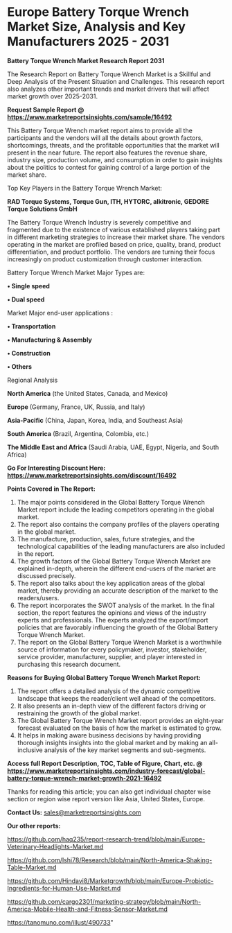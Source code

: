 # Europe Battery Torque Wrench Market Size, Analysis and Key Manufacturers 2025 - 2031

<strong>Battery Torque Wrench Market Research Report 2031</strong>

The Research Report on Battery Torque Wrench Market is a Skillful and Deep Analysis of the Present Situation and Challenges. This research report also analyzes other important trends and market drivers that will affect market growth over 2025-2031.

<strong>Request Sample Report @ <a href=https://www.marketreportsinsights.com/sample/16492>https://www.marketreportsinsights.com/sample/16492</a></strong>

This Battery Torque Wrench market report aims to provide all the participants and the vendors will all the details about growth factors, shortcomings, threats, and the profitable opportunities that the market will present in the near future. The report also features the revenue share, industry size, production volume, and consumption in order to gain insights about the politics to contest for gaining control of a large portion of the market share.

Top Key Players in the Battery Torque Wrench Market:

<strong>RAD Torque Systems, Torque Gun, ITH, HYTORC, alkitronic, GEDORE Torque Solutions GmbH</strong>

The Battery Torque Wrench Industry is severely competitive and fragmented due to the existence of various established players taking part in different marketing strategies to increase their market share. The vendors operating in the market are profiled based on price, quality, brand, product differentiation, and product portfolio. The vendors are turning their focus increasingly on product customization through customer interaction.

Battery Torque Wrench Market Major Types are:

<strong>• Single speed

• Dual speed</strong>

Market Major end-user applications :

<strong>• Transportation

• Manufacturing & Assembly

• Construction

• Others</strong>

Regional Analysis

</u><strong><b>North America</b></strong> (the United States, Canada, and Mexico)

<strong><b>Europe </b></strong>(Germany, France, UK, Russia, and Italy)

<strong><b>Asia-Pacific</b></strong> (China, Japan, Korea, India, and Southeast Asia)

<strong><b>South America</b></strong> (Brazil, Argentina, Colombia, etc.)

<strong><b>The Middle East and Africa</b></strong> (Saudi Arabia, UAE, Egypt, Nigeria, and South Africa)

<strong>Go For Interesting Discount Here: <a href=https://www.marketreportsinsights.com/discount/16492>https://www.marketreportsinsights.com/discount/16492</a></strong>

<strong>Points Covered in The Report:</strong>
<ol>
  <li>The major points considered in the Global Battery Torque Wrench Market report include the leading competitors operating in the global market.</li>
  <li>The report also contains the company profiles of the players operating in the global market.</li>
  <li>The manufacture, production, sales, future strategies, and the technological capabilities of the leading manufacturers are also included in the report.</li>
  <li>The growth factors of the Global Battery Torque Wrench Market are explained in-depth, wherein the different end-users of the market are discussed precisely.</li>
  <li>The report also talks about the key application areas of the global market, thereby providing an accurate description of the market to the readers/users.</li>
  <li>The report incorporates the SWOT analysis of the market. In the final section, the report features the opinions and views of the industry experts and professionals. The experts analyzed the export/import policies that are favorably influencing the growth of the Global Battery Torque Wrench Market.</li>
  <li>The report on the Global Battery Torque Wrench Market is a worthwhile source of information for every policymaker, investor, stakeholder, service provider, manufacturer, supplier, and player interested in purchasing this research document.</li>
</ol>
<strong>Reasons for Buying Global Battery Torque Wrench Market Report:</strong>

<ol>
  <li>The report offers a detailed analysis of the dynamic competitive landscape that keeps the reader/client well ahead of the competitors.</li>
  <li>It also presents an in-depth view of the different factors driving or restraining the growth of the global market.</li>
  <li>The Global Battery Torque Wrench Market report provides an eight-year forecast evaluated on the basis of how the market is estimated to grow.</li>
  <li>It helps in making aware business decisions by having providing thorough insights insights into the global market and by making an all-inclusive analysis of the key market segments and sub-segments.</li>
</ol>
<strong>Access full Report Description, TOC, Table of Figure, Chart, etc. @ <a href=https://www.marketreportsinsights.com/industry-forecast/global-battery-torque-wrench-market-growth-2021-16492>https://www.marketreportsinsights.com/industry-forecast/global-battery-torque-wrench-market-growth-2021-16492</a></strong>


Thanks for reading this article; you can also get individual chapter wise section or region wise report version like Asia, United States, Europe.

<strong>Contact Us:</strong>
sales@marketreportsinsights.com

<strong>Our other reports:</strong>

<a href=https://github.com/haq235/report-research-trend/blob/main/Europe-Veterinary-Headlights-Market.md>https://github.com/haq235/report-research-trend/blob/main/Europe-Veterinary-Headlights-Market.md</a>

<a href=https://github.com/Ishi78/Research/blob/main/North-America-Shaking-Table-Market.md>https://github.com/Ishi78/Research/blob/main/North-America-Shaking-Table-Market.md</a>

<a href=https://github.com/Hindavi8/Marketgrowth/blob/main/Europe-Probiotic-Ingredients-for-Human-Use-Market.md>https://github.com/Hindavi8/Marketgrowth/blob/main/Europe-Probiotic-Ingredients-for-Human-Use-Market.md</a>

<a href=https://github.com/cargo2301/marketing-strategy/blob/main/North-America-Mobile-Health-and-Fitness-Sensor-Market.md>https://github.com/cargo2301/marketing-strategy/blob/main/North-America-Mobile-Health-and-Fitness-Sensor-Market.md</a>

<a href=https://tanomuno.com/illust/490733>https://tanomuno.com/illust/490733</a>"
